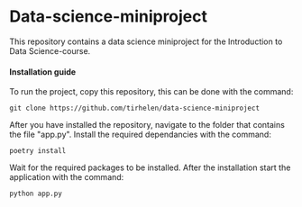 # Data-science-miniproject

This repository contains a data science miniproject for the Introduction to Data Science-course.

#### Installation guide

To run the project, copy this repository, this can be done with the command:

```
git clone https://github.com/tirhelen/data-science-miniproject
```

After you have installed the repository, navigate to the folder that contains the file "app.py".
Install the required dependancies with the command:

```
poetry install
```

Wait for the required packages to be installed.
After the installation start the application with the command:

```
python app.py
```
